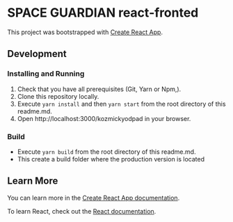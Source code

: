 # SPACE GUARDIAN react-fronted

This project was bootstrapped with [Create React App](https://github.com/facebook/create-react-app).

## Development

### Installing and Running

1. Check that you have all prerequisites (Git, Yarn or Npm,).
2. Clone this repository locally.
3. Execute `yarn install` and then `yarn start` from the root directory of this readme.md.
4. Open http://localhost:3000/kozmickyodpad in your browser.

### Build

 - Execute `yarn build` from the root directory of this readme.md.
 - This create a build folder where the production version is located

## Learn More

You can learn more in the [Create React App documentation](https://facebook.github.io/create-react-app/docs/getting-started).

To learn React, check out the [React documentation](https://reactjs.org/).